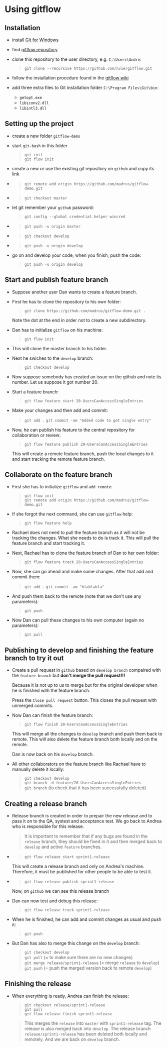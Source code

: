 # Using gitflow

## Installation

*  install [Git for Windows](https://git-for-windows.github.io/)
*  find [gitflow repository](https://github.com/nvie/gitflow)
*  clone this repository to the user directory, e.g. `C:\Users\Andre`:

   > `git clone --recursive https://github.com/nvie/gitflow.git`

*  follow the installation procedure found in the [gitflow wiki](https://github.com/nvie/gitflow/wiki/windows)
*  add three extra files to Git installation folder `C:\Program Files\Git\bin`:
   *  `getopt.exe`
   *  `libiconv2.dll`
   *  `libintl3.dll`  

## Setting up the project
 
*  create a new folder `gitflow-demo`
*  start `git-bash` in this folder

   > `git init`  
   > `git flow init`

*  create a new or use the existing git repository on `github` and copy its link
*  > `git remote add origin https://github.com/madrus/gitflow-demo.git`
*  > `git checkout master`
*  let git remember your `github` password:

   > `git config --global credential.helper wincred`

*  > `git push -u origin master`
*  > `git checkout develop`
*  > `git push -u origin develop`
*  go on and develop your code; when you finish, push the code:

   > `git push -u origin develop`  

## Start and publish feature branch

*  Suppose another user Dan wants to create a feature branch.
*  First he has to clone the repository to his own folder:

   > `git clone https://github.com/madrus/gitflow-demo.git .`  
   
   Note the dot at the end in order not to create a new subdirectory.
*  Dan has to initialize `gitflow` on his machine:

   > `git flow init`

*  This will clone the master branch to his folder.
*  Next he swiches to the `develop` branch:

   > `git checkout develop`

*  Now suppose somebody has created an issue on the github and note its number.
   Let us suppose it got number 20.
*  Start a feature branch:

   > `git flow feature start 20-UsersCanAccessSingleEntries`

*  Make your changes and then add and commit:

   > `git add .`
   > `git commit -am "Added code to get single entry"`

*  Now, he can publish his feature to the central repository for 
   collaboration or review:

   > `git flow feature publish 20-UsersCanAccessSingleEntries`
   
   This will create a remote feature branch, push the local changes to it and 
   start tracking the remote feature branch.

## Collaborate on the feature branch

*  First she has to initialize `gitflow` and `add remote`:

   > `git flow init`  
   > `git remote add origin https://github.com/madrus/gitflow-demo.git`
   
*  If she forgot the next command, she can use `gitflow` help:

   > `git flow feature help`

*  Rachael does not need to pull the feature branch as it will not be
   tracking the changes. What she needs to do is track it. This will
   pull the feature branch and start tracking it.
*  Next, Rachael has to clone the feature branch of Dan to her own folder:

   > `git flow feature track 20-UsersCanAccessSingleEntries` 

*  Now, she can go ahead and make some changes. After that add and commit them:

   > `git add .`
   > `git commit -am "blablabla"`
   
*  And push them back to the remote (note that we don't use any parameters):

   > `git push`
   
*  Now Dan can pull these changes to his own computer (again no parameters):

   > `git pull`
   
## Publishing to develop and finishing the feature branch to try it out

*  Create a pull request in `github` based on `develop branch` compaired
   with the `feature branch` but **don't merge the pull request!!!** 
   
   Because it is not up to us to merge but for the original developer
   when he is finished with the feature branch. 
   
   Press the `Close pull request` button. This closes the pull request with unmerged commits.
*  Now Dan can finish the feature branch:

   > `git flow finish 20-UsersCanAccessSingleEntries`
   
   This will merge all the changes to `develop` branch and push them 
   back to remote. This will also delete the feature branch both locally
   and on the remote. 
   
   Dan is now back on his `develop` branch.
   
*  All other collaborators on the feature branch like Rachael have to manually
   delete it locally:
   
   > `git checkout develop`  
   > `git branch -d feature/20-UsersCanAccessSingleEntries`  
   > `git branch` (to check that it has been successfully deleted)
   
## Creating a release branch

*  Release branch is created in order to prepair the new release and
   to pass it on to the QA, systest and acceptance test. We go back
   to Andrea who is responsible for this release.
   
   > It is important to remember that if any bugs are found in the `release`
   > branch, they should be fixed in it and then merged back to `develop`
   > and active `feature` branches.
   
*  > `git flow release start sprint1-release`

   This will create a release branch and only on Andrea's machine. 
   Therefore, it must be published for other people to be able to test it.

*  > `git flow release publish sprint1-release`

   Now, on `github` we can see this release branch
   
*  Dan can now test and debug this release:

   > `git flow release track sprint1-release` 

*  When he is finished, he can add and commit changes as usual and push it:

   > `git push`
   
*  But Dan has also to merge this change on the `develop` branch:

   > `git checkout develop`  
   > `git pull` (= to make sure there are no new changes)  
   > `git merge release/sprint1-release` (= merge `release` to `develop`)  
   > `git push` (= push the merged version back to remote `develop`)  
   
## Finishing the release
   
*  When everything is ready, Andrea can finish the release:

   > `git checkout release/sprint1-release`  
   > `git pull`  
   > `git flow release finish sprint1-release`   
   
   > This merges the `release` into `master` with `sprint1-release` tag.
   > The release is also merged back into `develop`. The release branch
   > `release/sprint1-release` has been deleted both locally and remotely.
   > And we are back on `develop` branch.